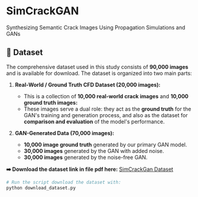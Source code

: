 # SimCrackGAN
Synthesizing Semantic Crack Images Using Propagation Simulations and GANs

## 💾 Dataset

The comprehensive dataset used in this study consists of **90,000 images** and is available for download. The dataset is organized into two main parts:

1.  **Real-World / Ground Truth CFD Dataset (20,000 images):**
    * This is a collection of **10,000 real-world crack images** and **10,000 ground truth images:**
    * These images serve a dual role: they act as the **ground truth** for the GAN's training and generation process, and also as the dataset for **comparison and evaluation** of the model's performance.

2.  **GAN-Generated Data (70,000 images):**
    * **10,000 image ground truth** generated by our primary GAN model.
    * **30,000 images** generated by the GAN with added noise.
    * **30,000 images** generated by the noise-free GAN.

**➡️ Download the dataset link in file pdf here:** [SimCrackGan Dataset](SimCrackGAN.pdf)

```bash
# Run the script download the dataset with:
python download_dataset.py
```
